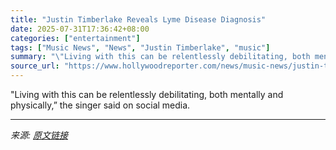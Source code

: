 ```yaml
---
title: "Justin Timberlake Reveals Lyme Disease Diagnosis"
date: 2025-07-31T17:36:42+08:00
categories: ["entertainment"]
tags: ["Music News", "News", "Justin Timberlake", "music"]
summary: "\"Living with this can be relentlessly debilitating, both mentally and physically,” the singer said on social media."
source_url: "https://www.hollywoodreporter.com/news/music-news/justin-timberlake-lyme-disease-diagnosis-1236334948/"
---
```


"Living with this can be relentlessly debilitating, both mentally and physically,” the singer said on social media.

---

*来源: [原文链接](https://www.hollywoodreporter.com/news/music-news/justin-timberlake-lyme-disease-diagnosis-1236334948/)*
